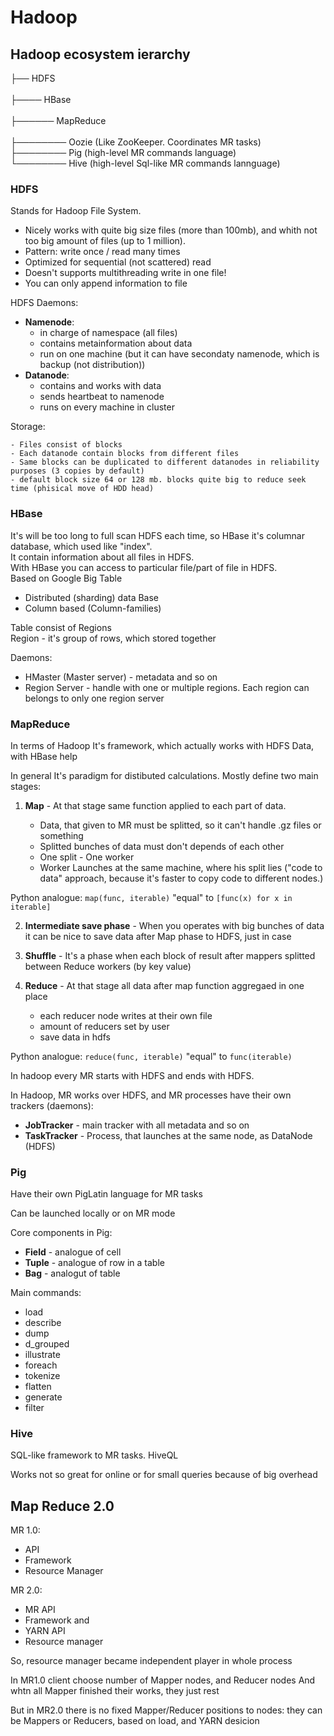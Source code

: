# Hadoop

## Hadoop ecosystem ierarchy

├── HDFS <br>           
├──── HBase <br>                
├────── MapReduce <br>                    
├──────── Oozie    (Like ZooKeeper. Coordinates MR tasks)<br>
├──────── Pig      (high-level MR commands language)<br>
└──────── Hive 	   (high-level Sql-like MR commands lannguage)<br>

### HDFS

Stands for Hadoop File System.
- Nicely works with quite big size files (more than 100mb), and whith not too big amount of files (up to 1 million).
- Pattern: write once / read many times
- Optimized for sequential (not scattered) read
- Doesn't supports multithreading write in one file!
- You can only append information to file
 
HDFS Daemons:

- **Namenode**:
	- in charge of namespace (all files)
	- contains metainformation about data
	- run on one machine (but it can have secondaty namenode, which is backup (not distribution))
- **Datanode**:
	- contains and works with data
	- sends heartbeat to namenode
	- runs on every machine in cluster 

Storage:

	- Files consist of blocks
	- Each datanode contain blocks from different files
	- Same blocks can be duplicated to different datanodes in reliability purposes (3 copies by default)
	- default block size 64 or 128 mb. blocks quite big to reduce seek time (phisical move of HDD head)


### HBase

It's will be too long to full scan HDFS each time, so HBase it's columnar database, which used like "index".<br>
It contain information about all files in HDFS.<br>
With HBase you can access to particular file/part of file in HDFS.<br>
Based on Google Big Table<br>

- Distributed (sharding) data Base
- Column based (Column-families)


Table consist of Regions<br>
Region - it's group of rows, which stored together<br>

Daemons:

- HMaster (Master server) - metadata and so on
- Region Server - handle with one or multiple regions. Each region can belongs to only one region server


### MapReduce

In terms of Hadoop It's framework, which actually works with HDFS Data, with HBase help

In general It's paradigm for distibuted calculations.
Mostly define two main stages:

1. **Map** - At that stage same function applied to each part of data.

	- Data, that given to MR must be splitted, so it can't handle .gz files or something
	- Splitted bunches of data must don't depends of each other
	- One split - One worker
	- Worker Launches at the same machine, where his split lies ("code to data" approach, because it's faster to copy code to different nodes.)

Python analogue:
`map(func, iterable)` "equal" to `[func(x) for x in iterable]`

2. **Intermediate save phase** - When you operates with big bunches of data it can be nice to save data after Map phase to HDFS, just in case

3. **Shuffle** - It's a phase when each block of result after mappers splitted between Reduce workers (by key value)

4. **Reduce** - At that stage all data after map function aggregaed in one place

	- each reducer node writes at their own file
	- amount of reducers set by user
	- save data in hdfs

Python analogue:
`reduce(func, iterable)` "equal" to `func(iterable)`

In hadoop every MR starts with HDFS and ends with HDFS.


In Hadoop, MR works over HDFS, and MR processes have their own trackers (daemons):

- **JobTracker** - main tracker with all metadata and so on
- **TaskTracker** - Process, that launches at the same node, as DataNode (HDFS)


### Pig

Have their own PigLatin language for MR tasks

Can be launched locally or on MR mode

Core components in Pig:

- **Field** - analogue of cell
- **Tuple** - analogue of row in a table
- **Bag** - analogut of table

Main commands:
- load
- describe
- dump
- d_grouped
- illustrate
- foreach
- tokenize
- flatten
- generate
- filter


### Hive

SQL-like framework to MR tasks. HiveQL 

Works not so great for online or for small queries because of big overhead


## Map Reduce 2.0

MR 1.0:
- API
- Framework
- Resource Manager

MR 2.0:
- MR API
- Framework
and
- YARN API
- Resource manager


So, resource manager became independent player in whole process

In MR1.0 client choose number of Mapper nodes, and Reducer nodes
And whtn all Mapper finished their works, they just rest

But in MR2.0 there is no fixed Mapper/Reducer positions to nodes: they can be Mappers or Reducers, based on load, and YARN desicion
